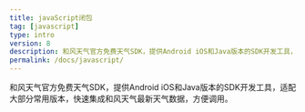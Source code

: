 ```yaml
---
title: javaScript闭包
tag: [javascript]
type: intro
version: 8
description: 和风天气官方免费天气SDK，提供Android iOS和Java版本的SDK开发工具，适配大部分常用版本以上，快速集成和风天气最新天气数据，方便调用。
permalink: /docs/javascript/
---
```


和风天气官方免费天气SDK，提供Android iOS和Java版本的SDK开发工具，适配大部分常用版本，快速集成和风天气最新天气数据，方便调用。